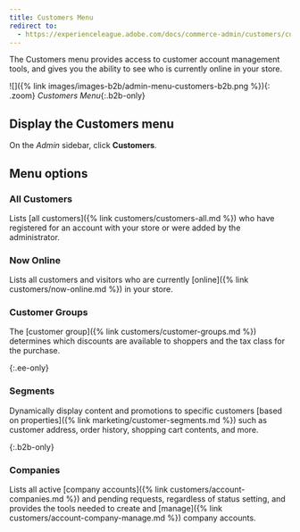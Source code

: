 ```yaml
---
title: Customers Menu
redirect to:
  - https://experienceleague.adobe.com/docs/commerce-admin/customers/customers-introduction.html
---
```


The Customers menu provides access to customer account management tools, and gives you the ability to see who is currently online in your store.

![]({% link images/images-b2b/admin-menu-customers-b2b.png %}){: .zoom}
_Customers Menu_{:.b2b-only}

## Display the Customers menu

On the _Admin_ sidebar, click **Customers**.

## Menu options

### All Customers

Lists [all customers]({% link customers/customers-all.md %}) who have registered for an account with your store or were added by the administrator.

### Now Online

Lists all customers and visitors who are currently [online]({% link customers/now-online.md %}) in your store.

### Customer Groups

The [customer group]({% link customers/customer-groups.md %}) determines which discounts are available to shoppers and the tax class for the purchase.

{:.ee-only}
### Segments

Dynamically display content and promotions to specific customers [based on properties]({% link marketing/customer-segments.md %}) such as customer address, order history, shopping cart contents, and more.

{:.b2b-only}
### Companies

Lists all active [company accounts]({% link customers/account-companies.md %}) and pending requests, regardless of status setting, and provides the tools needed to create and [manage]({% link customers/account-company-manage.md %}) company accounts.
